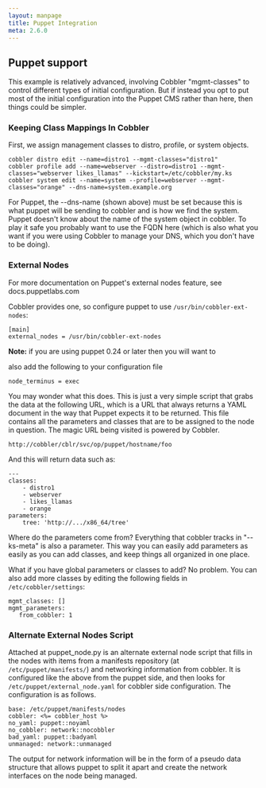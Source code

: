 ```yaml
---
layout: manpage
title: Puppet Integration
meta: 2.6.0
---
```


<h2>Puppet support</h2>

<p>This example is relatively advanced, involving Cobbler "mgmt-classes" to control different types of initial configuration.
But if instead you opt to put most of the initial configuration into the Puppet CMS rather than here, then things could be simpler.</p>

<h3>Keeping Class Mappings In Cobbler</h3>

<p>First, we assign management classes to distro, profile, or system objects.</p>

<pre><code>cobbler distro edit --name=distro1 --mgmt-classes="distro1"
cobbler profile add --name=webserver --distro=distro1 --mgmt-classes="webserver likes_llamas" --kickstart=/etc/cobbler/my.ks
cobbler system edit --name=system --profile=webserver --mgmt-classes="orange" --dns-name=system.example.org
</code></pre>

<p>For Puppet, the --dns-name (shown above) must be set because this
is what puppet will be sending to cobbler and is how we find the
system. Puppet doesn't know about the name of the system object in
cobbler. To play it safe you probably want to use the FQDN here
(which is also what you want if you were using Cobbler to manage
your DNS, which you don't have to be doing).</p>

<h3>External Nodes</h3>

<p>For more documentation on Puppet's external nodes feature, see docs.puppetlabs.com</p>

<p>Cobbler provides one, so configure puppet to use
<code>/usr/bin/cobbler-ext-nodes</code>:</p>

<pre><code>[main]
external_nodes = /usr/bin/cobbler-ext-nodes
</code></pre>

<div class="alert alert-info alert-block"><b>Note:</b> if you are using puppet 0.24 or later then you will want to</div>


<p>also add the following to your configuration file</p>

<pre><code>node_terminus = exec
</code></pre>

<p>You may wonder what this does. This is just a very simple script
that grabs the data at the following URL, which is a URL that
always returns a YAML document in the way that Puppet expects it to
be returned. This file contains all the parameters and classes that
are to be assigned to the node in question. The magic URL being
visited is powered by Cobbler.</p>

<pre><code>http://cobbler/cblr/svc/op/puppet/hostname/foo
</code></pre>

<p>And this will return data such as:</p>

<pre><code>---
classes:
    - distro1
    - webserver
    - likes_llamas
    - orange
parameters:
    tree: 'http://.../x86_64/tree'
</code></pre>

<p>Where do the parameters come from? Everything that cobbler tracks
in "--ks-meta" is also a parameter. This way you can easily add
parameters as easily as you can add classes, and keep things all
organized in one place.</p>

<p>What if you have global parameters or classes to add? No problem.
You can also add more classes by editing the following fields in
<code>/etc/cobbler/settings</code>:</p>

<pre><code>mgmt_classes: []
mgmt_parameters:
   from_cobbler: 1
</code></pre>

<h3>Alternate External Nodes Script</h3>

<p>Attached at puppet_node.py is an alternate external node script
that fills in the nodes with items from a manifests repository (at
<code>/etc/puppet/manifests/</code>) and networking information from cobbler. It
is configured like the above from the puppet side, and then looks
for <code>/etc/puppet/external_node.yaml</code> for cobbler side configuration.
The configuration is as follows.</p>

<pre><code>base: /etc/puppet/manifests/nodes
cobbler: &lt;%= cobbler_host %&gt;
no_yaml: puppet::noyaml
no_cobbler: network::nocobbler
bad_yaml: puppet::badyaml
unmanaged: network::unmanaged
</code></pre>

<p>The output for network information will be in the form of a pseudo
data structure that allows puppet to split it apart and create the
network interfaces on the node being managed.</p>
